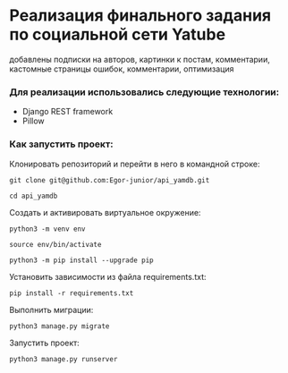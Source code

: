 # Реализация финального задания по социальной сети Yatube

добавлены подписки на авторов, картинки к постам, комментарии, кастомные страницы ошибок,
комментарии, оптимизация

### Для реализации использовались следующие технологии:

- Django REST framework
- Pillow
 
### Как запустить проект:

Клонировать репозиторий и перейти в него в командной строке:

```
git clone git@github.com:Egor-junior/api_yamdb.git
```

```
cd api_yamdb
```

Cоздать и активировать виртуальное окружение:

```
python3 -m venv env
```

```
source env/bin/activate
```

```
python3 -m pip install --upgrade pip
```

Установить зависимости из файла requirements.txt:

```
pip install -r requirements.txt
```

Выполнить миграции:

```
python3 manage.py migrate
```

Запустить проект:

```
python3 manage.py runserver
